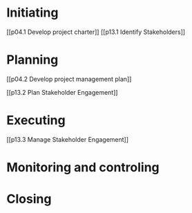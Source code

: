# Initiating
[[p04.1 Develop project charter]]
[[p13.1 Identify Stakeholders]]

# Planning
[[p04.2 Develop project management plan]]

[[p13.2 Plan Stakeholder Engagement]]

# Executing
[[p13.3 Manage Stakeholder Engagement]]

# Monitoring and controling
# Closing